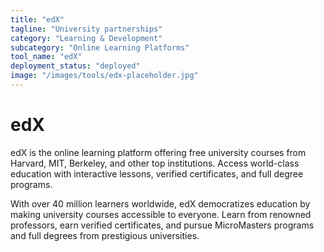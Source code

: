 ```yaml
---
title: "edX"
tagline: "University partnerships"
category: "Learning & Development"
subcategory: "Online Learning Platforms"
tool_name: "edX"
deployment_status: "deployed"
image: "/images/tools/edx-placeholder.jpg"
---
```


# edX

edX is the online learning platform offering free university courses from Harvard, MIT, Berkeley, and other top institutions. Access world-class education with interactive lessons, verified certificates, and full degree programs.

With over 40 million learners worldwide, edX democratizes education by making university courses accessible to everyone. Learn from renowned professors, earn verified certificates, and pursue MicroMasters programs and full degrees from prestigious universities.
